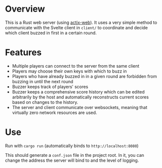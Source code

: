 # Overview

This is a Rust web server (using [actix-web](https://actix.rs)). It uses a very simple method to communicate with the Svelte client in `client/` to coordinate and decide which client buzzed in first in a certain round.

# Features
* Multiple players can connect to the server from the same client
* Players may choose their own keys with which to buzz in
* Players who have already buzzed in in a given round are forbidden from buzzing in until the next round
* Buzzer keeps track of players' scores
* Buzzer keeps a comprehensive score history which can be edited arbitrarily by the host and automatically reconstructs current scores based on changes to the history.
* The server and client communicate over websockets, meaning that virtually zero network resources are used.

# Use

Run with `cargo run` (automatically binds to `http://localhost:8080`)

This should generate a `conf.json` file in the project root. In it, you can change the address the server will bind to and the level of logging.
